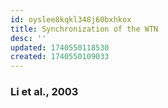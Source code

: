 ```yaml
---
id: oyslee8kqkl348j60bxhkox
title: Synchronization of the WTN
desc: ''
updated: 1740550118530
created: 1740550109033
---
```



### Li et al., 2003